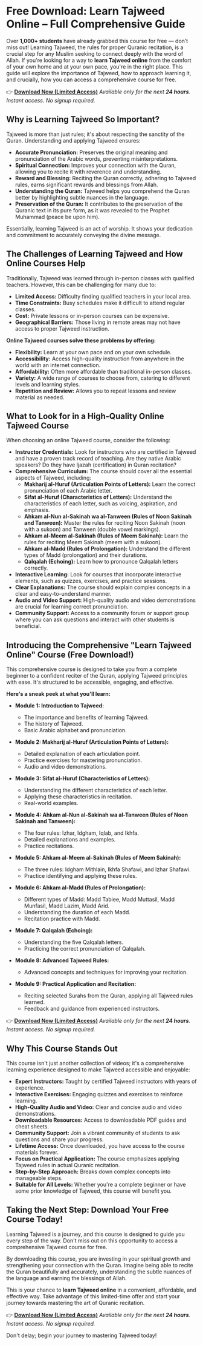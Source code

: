 # Free Download: Learn Tajweed Online – Full Comprehensive Guide

Over **1,000+ students** have already grabbed this course for free — don’t miss out! Learning Tajweed, the rules for proper Quranic recitation, is a crucial step for any Muslim seeking to connect deeply with the word of Allah. If you're looking for a way to **learn Tajweed online** from the comfort of your own home and at your own pace, you're in the right place. This guide will explore the importance of Tajweed, how to approach learning it, and crucially, how you can access a comprehensive course for free.

👉 [**Download Now (Limited Access)**](https://udemywork.com/learn-tajweed-online)
_Available only for the next **24 hours**. Instant access. No signup required._

## Why is Learning Tajweed So Important?

Tajweed is more than just rules; it's about respecting the sanctity of the Quran. Understanding and applying Tajweed ensures:

*   **Accurate Pronunciation:** Preserves the original meaning and pronunciation of the Arabic words, preventing misinterpretations.
*   **Spiritual Connection:** Improves your connection with the Quran, allowing you to recite it with reverence and understanding.
*   **Reward and Blessing:** Reciting the Quran correctly, adhering to Tajweed rules, earns significant rewards and blessings from Allah.
*   **Understanding the Quran:** Tajweed helps you comprehend the Quran better by highlighting subtle nuances in the language.
*   **Preservation of the Quran:** It contributes to the preservation of the Quranic text in its pure form, as it was revealed to the Prophet Muhammad (peace be upon him).

Essentially, learning Tajweed is an act of worship. It shows your dedication and commitment to accurately conveying the divine message.

## The Challenges of Learning Tajweed and How Online Courses Help

Traditionally, Tajweed was learned through in-person classes with qualified teachers. However, this can be challenging for many due to:

*   **Limited Access:** Difficulty finding qualified teachers in your local area.
*   **Time Constraints:** Busy schedules make it difficult to attend regular classes.
*   **Cost:** Private lessons or in-person courses can be expensive.
*   **Geographical Barriers:** Those living in remote areas may not have access to proper Tajweed instruction.

**Online Tajweed courses solve these problems by offering:**

*   **Flexibility:** Learn at your own pace and on your own schedule.
*   **Accessibility:** Access high-quality instruction from anywhere in the world with an internet connection.
*   **Affordability:** Often more affordable than traditional in-person classes.
*   **Variety:** A wide range of courses to choose from, catering to different levels and learning styles.
*   **Repetition and Review:** Allows you to repeat lessons and review material as needed.

## What to Look for in a High-Quality Online Tajweed Course

When choosing an online Tajweed course, consider the following:

*   **Instructor Credentials:** Look for instructors who are certified in Tajweed and have a proven track record of teaching. Are they native Arabic speakers? Do they have Ijazah (certification) in Quran recitation?
*   **Comprehensive Curriculum:** The course should cover all the essential aspects of Tajweed, including:
    *   **Makharij al-Huruf (Articulation Points of Letters):** Learn the correct pronunciation of each Arabic letter.
    *   **Sifat al-Huruf (Characteristics of Letters):** Understand the characteristics of each letter, such as voicing, aspiration, and emphasis.
    *   **Ahkam al-Nun al-Sakinah wa al-Tanween (Rules of Noon Sakinah and Tanween):** Master the rules for reciting Noon Sakinah (noon with a sukoon) and Tanween (double vowel markings).
    *   **Ahkam al-Meem al-Sakinah (Rules of Meem Sakinah):** Learn the rules for reciting Meem Sakinah (meem with a sukoon).
    *   **Ahkam al-Madd (Rules of Prolongation):** Understand the different types of Madd (prolongation) and their durations.
    *   **Qalqalah (Echoing):** Learn how to pronounce Qalqalah letters correctly.
*   **Interactive Learning:** Look for courses that incorporate interactive elements, such as quizzes, exercises, and practice sessions.
*   **Clear Explanations:** The course should explain complex concepts in a clear and easy-to-understand manner.
*   **Audio and Video Support:** High-quality audio and video demonstrations are crucial for learning correct pronunciation.
*   **Community Support:** Access to a community forum or support group where you can ask questions and interact with other students is beneficial.

## Introducing the Comprehensive "Learn Tajweed Online" Course (Free Download!)

This comprehensive course is designed to take you from a complete beginner to a confident reciter of the Quran, applying Tajweed principles with ease. It's structured to be accessible, engaging, and effective.

**Here's a sneak peek at what you'll learn:**

*   **Module 1: Introduction to Tajweed:**
    *   The importance and benefits of learning Tajweed.
    *   The history of Tajweed.
    *   Basic Arabic alphabet and pronunciation.

*   **Module 2: Makharij al-Huruf (Articulation Points of Letters):**
    *   Detailed explanation of each articulation point.
    *   Practice exercises for mastering pronunciation.
    *   Audio and video demonstrations.

*   **Module 3: Sifat al-Huruf (Characteristics of Letters):**
    *   Understanding the different characteristics of each letter.
    *   Applying these characteristics in recitation.
    *   Real-world examples.

*   **Module 4: Ahkam al-Nun al-Sakinah wa al-Tanween (Rules of Noon Sakinah and Tanween):**
    *   The four rules: Izhar, Idgham, Iqlab, and Ikhfa.
    *   Detailed explanations and examples.
    *   Practice recitations.

*   **Module 5: Ahkam al-Meem al-Sakinah (Rules of Meem Sakinah):**
    *   The three rules: Idgham Mithlain, Ikhfa Shafawi, and Izhar Shafawi.
    *   Practice identifying and applying these rules.

*   **Module 6: Ahkam al-Madd (Rules of Prolongation):**
    *   Different types of Madd: Madd Tabiee, Madd Muttasil, Madd Munfasil, Madd Lazim, Madd Arid.
    *   Understanding the duration of each Madd.
    *   Recitation practice with Madd.

*   **Module 7: Qalqalah (Echoing):**
    *   Understanding the five Qalqalah letters.
    *   Practicing the correct pronunciation of Qalqalah.

*   **Module 8: Advanced Tajweed Rules:**
    *   Advanced concepts and techniques for improving your recitation.

*   **Module 9: Practical Application and Recitation:**
    *   Reciting selected Surahs from the Quran, applying all Tajweed rules learned.
    *   Feedback and guidance from experienced instructors.

👉 [**Download Now (Limited Access)**](https://udemywork.com/learn-tajweed-online)
_Available only for the next **24 hours**. Instant access. No signup required._

## Why This Course Stands Out

This course isn't just another collection of videos; it's a comprehensive learning experience designed to make Tajweed accessible and enjoyable:

*   **Expert Instructors:** Taught by certified Tajweed instructors with years of experience.
*   **Interactive Exercises:** Engaging quizzes and exercises to reinforce learning.
*   **High-Quality Audio and Video:** Clear and concise audio and video demonstrations.
*   **Downloadable Resources:** Access to downloadable PDF guides and cheat sheets.
*   **Community Support:** Join a vibrant community of students to ask questions and share your progress.
*   **Lifetime Access:** Once downloaded, you have access to the course materials forever.
*   **Focus on Practical Application:** The course emphasizes applying Tajweed rules in actual Quranic recitation.
*   **Step-by-Step Approach:** Breaks down complex concepts into manageable steps.
*   **Suitable for All Levels:** Whether you're a complete beginner or have some prior knowledge of Tajweed, this course will benefit you.

## Taking the Next Step: Download Your Free Course Today!

Learning Tajweed is a journey, and this course is designed to guide you every step of the way. Don't miss out on this opportunity to access a comprehensive Tajweed course for free.

By downloading this course, you are investing in your spiritual growth and strengthening your connection with the Quran. Imagine being able to recite the Quran beautifully and accurately, understanding the subtle nuances of the language and earning the blessings of Allah.

This is your chance to **learn Tajweed online** in a convenient, affordable, and effective way. Take advantage of this limited-time offer and start your journey towards mastering the art of Quranic recitation.

👉 [**Download Now (Limited Access)**](https://udemywork.com/learn-tajweed-online)
_Available only for the next **24 hours**. Instant access. No signup required._

Don't delay; begin your journey to mastering Tajweed today!
